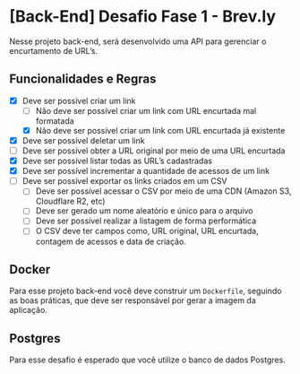 # [Back-End] Desafio Fase 1 - Brev.ly
Nesse projeto back-end, será desenvolvido uma API para gerenciar o encurtamento de URL’s. 

## Funcionalidades e Regras

- [x] Deve ser possível criar um link
    - [ ]  Não deve ser possível criar um link com URL encurtada mal formatada
    - [x]  Não deve ser possível criar um link com URL encurtada já existente
- [x]  Deve ser possível deletar um link
- [ ]  Deve ser possível obter a URL original por meio de uma URL encurtada
- [x]  Deve ser possível listar todas as URL’s cadastradas
- [x]  Deve ser possível incrementar a quantidade de acessos de um link
- [ ]  Deve ser possível exportar os links criados em um CSV
    - [ ]  Deve ser possível acessar o CSV por meio de uma CDN (Amazon S3, Cloudflare R2, etc)
    - [ ]  Deve ser gerado um nome aleatório e único para o arquivo
    - [ ]  Deve ser possível realizar a listagem de forma performática
    - [ ]  O CSV deve ter campos como, URL original, URL encurtada, contagem de acessos e data de criação.

## Docker

Para esse projeto back-end você deve construir um `Dockerfile`, seguindo as boas práticas, que deve ser responsável por gerar a imagem da aplicação.

## Postgres

Para esse desafio é esperado que você utilize o banco de dados Postgres.
